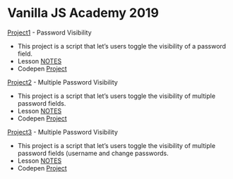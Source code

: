 # Vanilla JS Academy 2019

[Project1](./project-01) - Password Visibility
- This project is a script that let’s users toggle the visibility of a password field.
- Lesson [NOTES](project-01/NOTES.md)
- Codepen [Project](https://codepen.io/eclecticcoding/pen/VwYyXvg)

[Project2](./project-02) - Multiple Password Visibility
- This project is a script that let’s users toggle the visibility of multiple password fields.
- Lesson [NOTES](project-02/NOTES.md)
- Codepen [Project](https://codepen.io/eclecticcoding/pen/ExaQdrW)

[Project3](./project-03) - Multiple Password Visibility
- This project is a script that let’s users toggle the visibility of multiple password fields (username and change passwords.
- Lesson [NOTES](project-03/NOTES.md)
- Codepen [Project](https://codepen.io/eclecticcoding/pen/ExaQdrW)

